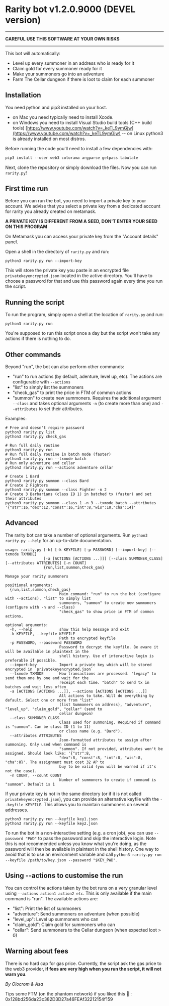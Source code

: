 # Rarity bot v1.2.0.9000 (DEVEL version)

___________________________________________________

**CAREFUL USE THIS SOFTWARE AT YOUR OWN RISKS**

_____________________________________________________


This bot will automatically:

- Level up every summoner in an address who is ready for it
- Claim gold for every summoner ready for it
- Make your summoners go into an adventure
- Farm The Cellar dungeon if there is loot to claim for each summoner

## Installation

You need python and pip3 installed on your host. 

- on Mac you need typically need to install Xcode.
- on Windows you need to install Visual Studio build tools (C++ build tools) [https://www.youtube.com/watch?v=_keTL9ymGjw](https://www.youtube.com/watch?v=_keTL9ymGjw)
-- on Linux python3 is already installed on most distros.

Before running the code you'll need to install a few dependencies with:

```powershell
pip3 install --user web3 colorama argparse getpass tabulate
```

Next, clone the repository or simply download the files. Now you can run `rarity.py`!

## First time run

Before you can run the bot, you need to import a private key to your account. We advise that you select a private key from a dedicated account for rarity you already created on metamask.

**A PRIVATE KEY IS DIFFERENT FROM A SEED, DON'T ENTER YOUR SEED ON THIS PROGRAM**

On Metamask you can access your private key from the "Account details" panel.

Open a shell in the directory of `rarity.py` and run:

```
python3 rarity.py run --import-key
```

This will store the private key you paste in an encrypted file `privatekeyencrypted.json` located in the active directory. You'll have to choose a password for that and use this password again every time you run the script.

## Running the script

To run the program, simply open a shell at the location of `rarity.py` and run:

```
python3 rarity.py run
```

You're supposed to run this script once a day but the script won't take any actions if there is nothing to do.

## Other commands

Beyond "run", the bot can also perform other commands:

- "run" to run actions (by default, adenture, level up, etc). The actions are configurable with `--actions`
- "list" to simply list the summoners
- "check_gas" to print the price in FTM of common actions
- "summon" to create new summoners. Requires the additional argument `--class` and takes optional arguments `-n` (to create more than one) and `--attributes` to set their attributes.

Examples:

```
# Free and doesn't require password
python3 rarity.py list
python3 rarity.py check_gas

# Run full daily routine
python3 rarity.py run
# Run full daily routine in batch mode (faster)
python3 rarity.py run --txmode batch
# Run only adventure and cellar
python3 rarity.py run --actions adventure cellar

# Create 1 Bard
python3 rarity.py summon --class Bard
# Create 2 Fighters
python3 rarity.py summon --class Fighter -n 2
# Create 3 Barbarians (class ID 1) in batched tx (faster) and set their attributes 
python3 rarity.py summon --class 1 -n 3 --txmode batch --attributes '{"str":16,"dex":12,"const":16,"int":8,"wis":10,"cha":14}'
```


## Advanced

The rarity bot can take a number of optional arguments. Run `python3 rarity.py --help` for an up-to-date documentation.

```
usage: rarity.py [-h] [-k KEYFILE] [-p PASSWORD] [--import-key] [--txmode TXMODE]
                 [-a [ACTIONS [ACTIONS ...]]] [--class SUMMONER_CLASS] [--attributes ATTRIBUTES] [-n COUNT]
                 {run,list,summon,check_gas}

Manage your rarity summoners

positional arguments:
  {run,list,summon,check_gas}
                        Main command: "run" to run the bot (configure with --actions), "list" to simply list
                        summoners, "summon" to create new summoners (configure with -n and --class)
                        "check_gas" to show price in FTM of common actions,

optional arguments:
  -h, --help            show this help message and exit
  -k KEYFILE, --keyfile KEYFILE
                        Path to encrypted keyfile
  -p PASSWORD, --password PASSWORD
                        Password to decrypt the keyfile. Be aware it will be available in plaintext in the
                        shell history. Use of interactive login is preferable if possible.
  --import-key          Import a private key which will be stored encrypted in `privatekeyencrypted.json`
  --txmode TXMODE       How transactions are processed. "legacy" to send them one by one and wait for the
                        receipt each time. "batch" to send tx in batches and wait less often
  -a [ACTIONS [ACTIONS ...]], --actions [ACTIONS [ACTIONS ...]]
                        All actions to take. Will do everything by default. Select one or more from "list"
                        (list Summoners on address), "adventure", "level_up", "claim_gold", "cellar" (send to
                        cellar dungeon)
  --class SUMMONER_CLASS
                        Class used for summoning. Required if command is "summon". Can be class ID (1 to 11)
                        or class name (e.g. "Bard").
  --attributes ATTRIBUTES
                        Json-formatted attributes to assign after summoning. Only used when command is
                        "summon". If not provided, attributes won't be assigned. Should look like: '{"str":8,
                        "dex":8, "const":8, "int":8, "wis":8, "cha":8}'. The assignment must cost 32 AP to
                        buy to be valid (you will be warned if it's not the case).
  -n COUNT, --count COUNT
                        Number of summoners to create if command is "summon". Default is 1
```


If your private key is not in the same directory (or if it is not called `privatekeyencrypted.json`), you can provide an alternative keyfile with the `--keyfile KEYFILE`. This allows you to maintain summoners on several addresses.

```
python3 rarity.py run --keyfile key1.json
python3 rarity.py run --keyfile key2.json
```

To run the bot in a non-interactive setting (e.g. a cron job), you can use `--password "PWD"` to pass the password and skip the interactive login. 
Note this is not recommended unless you know what you're doing, as the password will then be available in plaintext in the shell history. 
One way to avoid that is to use an environment variable and call `python3 rarity.py run --keyfile /path/to/key.json --password "$KEY_PWD"`.

## Using --actions to customise the run

You can control the actions taken by the bot runs on a very granular level using `--actions action1 action2 etc`. 
This is only available if the main command is "run".
The available actions are:

- "list": Print the list of summoners
- "adventure": Send summoners on adventure (when possible)
- "level_up": Level up summoners who can
- "claim_gold": Claim gold for summoners who can
- "cellar": Send summoners to the Cellar dungeon (when expected loot > 0)


## Warning about fees

There is no hard cap for gas price. Currently, the script ask the gas price to the web3 provider, **if fees are very high when you run the script, it will not warn you**.

*By Olocrom & Asa*

Tips some FTM (on the phantom network) if you liked this 🙂 : 0x128bd256da23c382D3D27a46FEAf32212154f159